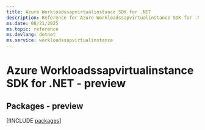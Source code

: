 ```yaml
---
title: Azure Workloadssapvirtualinstance SDK for .NET
description: Reference for Azure Workloadssapvirtualinstance SDK for .NET
ms.date: 08/21/2025
ms.topic: reference
ms.devlang: dotnet
ms.service: workloadssapvirtualinstance
---
```

# Azure Workloadssapvirtualinstance SDK for .NET - preview
## Packages - preview
[!INCLUDE [packages](workloadssapvirtualinstance-index.md)]